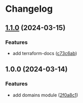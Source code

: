 # Changelog

## [1.1.0](https://github.com/alanclos/terraform-linode-domains/compare/v1.0.0...v1.1.0) (2024-03-15)


### Features

* add terraform-docs ([c73c6ab](https://github.com/alanclos/terraform-linode-domains/commit/c73c6abcd139252dd3d5dfcffe50d17d710b765d))

## 1.0.0 (2024-03-14)


### Features

* add domains module ([2f0a8c1](https://github.com/alanclos/terraform-linode-domains/commit/2f0a8c1dc9fe47d92611cac476ad791127693541))
